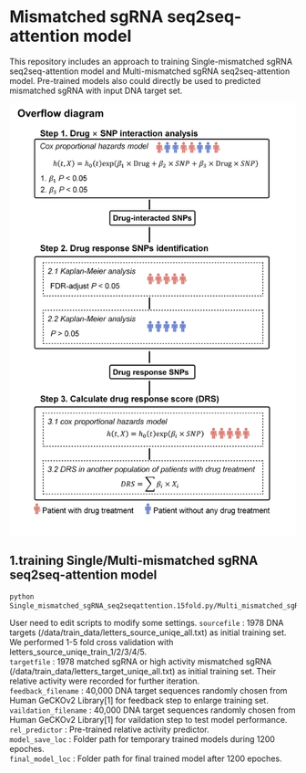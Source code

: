 Mismatched sgRNA seq2seq-attention model
================================
This repository includes an approach to training Single-mismatched sgRNA seq2seq-attention model and Multi-mismatched sgRNA seq2seq-attention model. Pre-trained models also could directly be used to predicted mismatched sgRNA with input DNA target set.

![pipeline](https://github.com/ew314/DDRS/blob/main/pipeline/4.figure.1.pipeline.github.jpg)

1.training Single/Multi-mismatched sgRNA seq2seq-attention model
--------------

    python Single_mismatched_sgRNA_seq2seqattention.15fold.py/Multi_mismatched_sgRNA_seq2seqattention.py

User need to edit scripts to modify some settings. 
`sourcefile`          : 1978 DNA targets (/data/train_data/letters_source_uniqe_all.txt) as initial training set. We performed 1-5 fold cross validation with letters_source_uniqe_train_1/2/3/4/5.<br>
`targetfile`          : 1978 matched sgRNA or high activity mismatched sgRNA (/data/train_data/letters_target_uniqe_all.txt) as initial training set. Their relative activity were recorded for further iteration.<br>
`feedback_filename`   : 40,000 DNA target sequences randomly chosen from Human GeCKOv2 Library[1] for feedback step to enlarge training set.<br>
`vaildation_filename` : 40,000 DNA target sequences randomly chosen from Human GeCKOv2 Library[1] for vaildation step to test model performance.<br>
`rel_predictor`       : Pre-trained relative activity predictor.<br>
`model_save_loc`      : Folder path for temporary trained models during 1200 epoches.<br>
`final_model_loc`     : Folder path for final trained model after 1200 epoches.<br>
